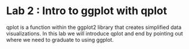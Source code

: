 # Lab 2 : Intro to ggplot with qplot
qplot is a function within the ggplot2 library that creates simplified data visualizations. In this lab we will introduce qplot and end by pointing out where we need to graduate to using ggplot.